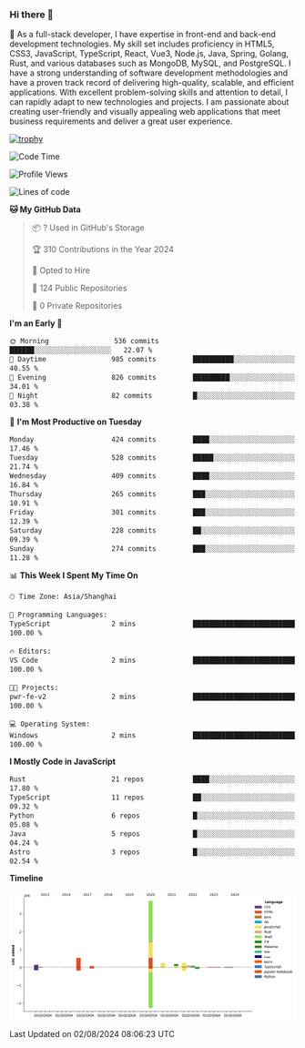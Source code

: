 ### Hi there 👋

🌱 As a full-stack developer, I have expertise in front-end and back-end development technologies. My skill set includes proficiency in HTML5, CSS3, JavaScript, TypeScript, React, Vue3, Node.js, Java, Spring, Golang, Rust, and various databases such as MongoDB, MySQL, and PostgreSQL. I have a strong understanding of software development methodologies and have a proven track record of delivering high-quality, scalable, and efficient applications. With excellent problem-solving skills and attention to detail, I can rapidly adapt to new technologies and projects. I am passionate about creating user-friendly and visually appealing web applications that meet business requirements and deliver a great user experience.

[![trophy](https://github-profile-trophy.vercel.app/?username=elton&rank=SECRET,SSS,SS,S,AAA,AA,A&theme=onedark&no-frame=true&margin-w=10)](https://github.com/ryo-ma/github-profile-trophy)

<!--START_SECTION:waka-->
![Code Time](http://img.shields.io/badge/Code%20Time-1%2C389%20hrs%2044%20mins-blue)

![Profile Views](http://img.shields.io/badge/Profile%20Views-0-blue)

![Lines of code](https://img.shields.io/badge/From%20Hello%20World%20I%27ve%20Written-5.6%20million%20lines%20of%20code-blue)

**🐱 My GitHub Data** 

> 📦 ? Used in GitHub's Storage 
 > 
> 🏆 310 Contributions in the Year 2024
 > 
> 💼 Opted to Hire
 > 
> 📜 124 Public Repositories 
 > 
> 🔑 0 Private Repositories 
 > 
**I'm an Early 🐤** 

```text
🌞 Morning                536 commits         ██████░░░░░░░░░░░░░░░░░░░   22.07 % 
🌆 Daytime                985 commits         ██████████░░░░░░░░░░░░░░░   40.55 % 
🌃 Evening                826 commits         █████████░░░░░░░░░░░░░░░░   34.01 % 
🌙 Night                  82 commits          █░░░░░░░░░░░░░░░░░░░░░░░░   03.38 % 
```
📅 **I'm Most Productive on Tuesday** 

```text
Monday                   424 commits         ████░░░░░░░░░░░░░░░░░░░░░   17.46 % 
Tuesday                  528 commits         █████░░░░░░░░░░░░░░░░░░░░   21.74 % 
Wednesday                409 commits         ████░░░░░░░░░░░░░░░░░░░░░   16.84 % 
Thursday                 265 commits         ███░░░░░░░░░░░░░░░░░░░░░░   10.91 % 
Friday                   301 commits         ███░░░░░░░░░░░░░░░░░░░░░░   12.39 % 
Saturday                 228 commits         ██░░░░░░░░░░░░░░░░░░░░░░░   09.39 % 
Sunday                   274 commits         ███░░░░░░░░░░░░░░░░░░░░░░   11.28 % 
```


📊 **This Week I Spent My Time On** 

```text
🕑︎ Time Zone: Asia/Shanghai

💬 Programming Languages: 
TypeScript               2 mins              █████████████████████████   100.00 % 

🔥 Editors: 
VS Code                  2 mins              █████████████████████████   100.00 % 

🐱‍💻 Projects: 
pwr-fe-v2                2 mins              █████████████████████████   100.00 % 

💻 Operating System: 
Windows                  2 mins              █████████████████████████   100.00 % 
```

**I Mostly Code in JavaScript** 

```text
Rust                     21 repos            ████░░░░░░░░░░░░░░░░░░░░░   17.80 % 
TypeScript               11 repos            ██░░░░░░░░░░░░░░░░░░░░░░░   09.32 % 
Python                   6 repos             █░░░░░░░░░░░░░░░░░░░░░░░░   05.08 % 
Java                     5 repos             █░░░░░░░░░░░░░░░░░░░░░░░░   04.24 % 
Astro                    3 repos             █░░░░░░░░░░░░░░░░░░░░░░░░   02.54 % 
```



**Timeline**

![Lines of Code chart](https://raw.githubusercontent.com/elton/elton/main/assets/bar_graph.png)


 Last Updated on 02/08/2024 08:06:23 UTC
<!--END_SECTION:waka-->

<!--
**elton/elton** is a ✨ _special_ ✨ repository because its `README.md` (this file) appears on your GitHub profile.

Here are some ideas to get you started:

- 🔭 I’m currently working on ...
- 🌱 I’m currently learning ...
- 👯 I’m looking to collaborate on ...
- 🤔 I’m looking for help with ...
- 💬 Ask me about ...
- 📫 How to reach me: ...
- 😄 Pronouns: ...
- ⚡ Fun fact: ...
-->
